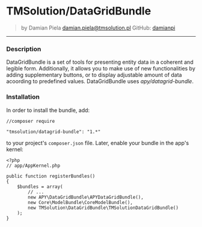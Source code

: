 # TMSolution/DataGridBundle

>by Damian Piela <damian.piela@tmsolution.pl> GitHub: <a href="https://github.com/damianpi">damianpi</a>

---


### Description

DataGridBundle is a set of tools for presenting entity data in a coherent and legible form. 
Additionally, it allows you to make use of new functionalities by adding supplementary buttons, or to display adjustable amount of data acoording to predefined values.
DataGridBundle uses *apy/datagrid-bundle*.

### Installation

In order to install the bundle, add: 

```
//composer require

"tmsolution/datagrid-bundle": "1.*"
```

to your project's `composer.json` file. Later, enable your bundle in the app's kernel:

```
<?php
// app/AppKernel.php

public function registerBundles()
{
    $bundles = array(
        // ...
        new APY\DataGridBundle\APYDataGridBundle(),
        new Core\ModelBundle\CoreModelBundle(),
        new TMSolution\DataGridBundle\TMSolutionDataGridBundle()
    );
}
```

